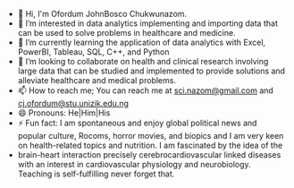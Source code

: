 - 👋 Hi, I'm Ofordum JohnBosco Chukwunazom.
- 👀 I’m interested in data analytics implementing and importing  data that can be used to solve problems in healthcare and medicine.
- 🌱 I’m currently learning the application of data analytics with Excel, PowerBI, Tableau, SQL, C++, and Python 
- 💞️ I’m looking to collaborate on health and clinical research involving large data that can be studied and implemented to provide solutions and alleviate healthcare and medical problems. 
- 📫 How to reach me; You can reach me at sci.nazom@gmail.com and cj.ofordum@stu.unizik.edu.ng
- 😄 Pronouns: He|Him|His
- ⚡ Fun fact: I am spontaneous and enjoy global political news and popular culture, Rocoms, horror movies, and biopics and I am very keen on health-related topics and nutrition. I am fascinated by the idea of the
- brain-heart interaction precisely cerebrocardiovascular linked diseases with an interest in cardiovascular physiology and neurobiology. Teaching is self-fulfilling never forget that.

<!---
SciNazom/SciNazom is a ✨ special ✨ repository because its `README.md` (this file) appears on your GitHub profile.
You can click the Preview link to take a look at your changes.
--->
